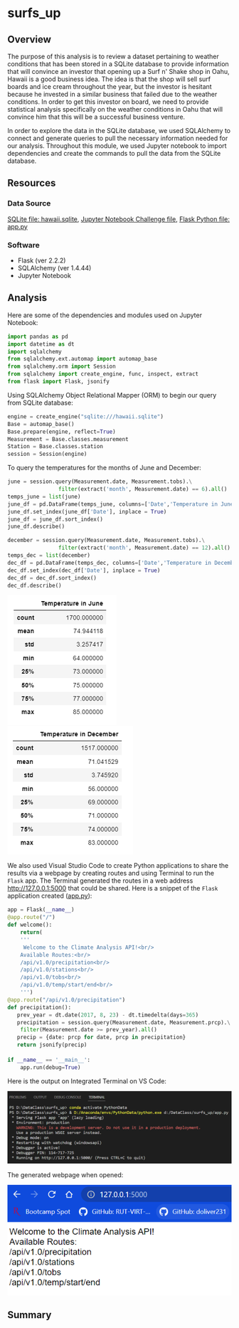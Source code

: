 # surfs_up

## Overview

The purpose of this analysis is to review a dataset pertaining to weather conditions that has been stored in a SQLite database to provide information that will convince an investor that opening up a Surf n' Shake shop in Oahu, Hawaii is a good business idea. The idea is that the shop will sell surf boards and ice cream throughout the year, but the investor is hesitant because he invested in a similar business that failed due to the weather conditions. In order to get this investor on board, we need to provide statistical analysis specifically on the weather conditions in Oahu that will convince him that this will be a successful business venture.

In order to explore the data in the SQLite database, we used SQLAlchemy to connect and generate queries to pull the necessary information needed for our analysis. Throughout this module, we used Jupyter notebook to import dependencies and create the commands to pull the data from the SQLite database.

## Resources

### Data Source

[SQLite file: hawaii.sqlite](https://github.com/doliver231/surfs_up/blob/main/hawaii.sqlite), 
[Jupyter Notebook Challenge file](https://github.com/doliver231/surfs_up/blob/main/SurfsUp_Challenge.ipynb),
[Flask Python file: app.py](https://github.com/doliver231/surfs_up/blob/main/app.py)

### Software

* Flask (ver 2.2.2)
* SQLAlchemy (ver 1.4.44)
* Jupyter Notebook

## Analysis

Here are some of the dependencies and modules used on Jupyter Notebook:

```py
import pandas as pd
import datetime as dt
import sqlalchemy
from sqlalchemy.ext.automap import automap_base
from sqlalchemy.orm import Session
from sqlalchemy import create_engine, func, inspect, extract
from flask import Flask, jsonify
```

Using SQLAlchemy Object Relational Mapper (ORM) to begin our query from SQLite database:

```py
engine = create_engine("sqlite:///hawaii.sqlite")
Base = automap_base()
Base.prepare(engine, reflect=True)
Measurement = Base.classes.measurement
Station = Base.classes.station
session = Session(engine)
```

To query the temperatures for the months of June and December:

```py
june = session.query(Measurement.date, Measurement.tobs).\
                filter(extract('month', Measurement.date) == 6).all()
temps_june = list(june)
june_df = pd.DataFrame(temps_june, columns=['Date','Temperature in June'])
june_df.set_index(june_df['Date'], inplace = True)
june_df = june_df.sort_index()
june_df.describe()
```
```py
december = session.query(Measurement.date, Measurement.tobs).\
                filter(extract('month', Measurement.date) == 12).all()
temps_dec = list(december)
dec_df = pd.DataFrame(temps_dec, columns=['Date','Temperature in December'])
dec_df.set_index(dec_df['Date'], inplace = True)
dec_df = dec_df.sort_index()
dec_df.describe()
```

![June Temps Stats](https://github.com/doliver231/surfs_up/blob/main/Images/Temps_in_June_Stats.png)
![December Temps Stats](https://github.com/doliver231/surfs_up/blob/main/Images/Temps_in_December_Stats.png)

We also used Visual Studio Code to create Python applications to share the results via a webpage by creating routes and using Terminal to run the `Flask` app. The Terminal generated the routes in a web address http://127.0.0.1:5000 that could be shared. Here is a snippet of the `Flask` application created ([app.py](https://github.com/doliver231/surfs_up/blob/main/app.py)):

```py
app = Flask(__name__)
@app.route("/")
def welcome():
    return(
    '''
     Welcome to the Climate Analysis API!<br/>
    Available Routes:<br/>
    /api/v1.0/precipitation<br/>
    /api/v1.0/stations<br/>
    /api/v1.0/tobs<br/>
    /api/v1.0/temp/start/end<br/>
    ''')
@app.route("/api/v1.0/precipitation")
def precipitation():
   prev_year = dt.date(2017, 8, 23) - dt.timedelta(days=365)
   precipitation = session.query(Measurement.date, Measurement.prcp).\
    filter(Measurement.date >= prev_year).all()
   precip = {date: prcp for date, prcp in precipitation}
   return jsonify(precip)

if __name__ == '__main__':
    app.run(debug=True)
```

Here is the output on Integrated Terminal on VS Code:

![Terminal Flask](https://github.com/doliver231/surfs_up/blob/main/Images/Flask_terminal.png)

The generated webpage when opened:

![Flask webpage](https://github.com/doliver231/surfs_up/blob/main/Images/Flask_webpage.png)

## Summary
